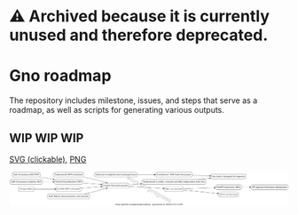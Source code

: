 # ⚠️ Archived because it is currently unused and therefore deprecated.

# Gno roadmap

The repository includes milestone, issues, and steps that serve as a roadmap, as well as scripts for generating various outputs.

## WIP WIP WIP

[SVG (clickable)](https://raw.githubusercontent.com/gnolang/roadmap/generate/output/roadmap.svg),
[PNG](https://raw.githubusercontent.com/gnolang/roadmap/generate/output/roadmap-wip.png)

![roadmap.png](https://raw.githubusercontent.com/gnolang/roadmap/generate/output/roadmap-wip.png)

<!-- ![roadmap.svg](https://raw.githubusercontent.com/gnolang/roadmap/generate/output/roadmap.svg?sanitize=true) -->
